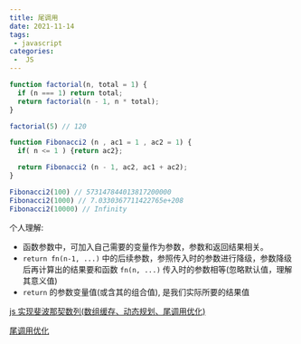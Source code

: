 ```yaml
---
title: 尾调用
date: 2021-11-14
tags:
 - javascript
categories:
 -  JS
---
```


``` js
function factorial(n, total = 1) {
  if (n === 1) return total;
  return factorial(n - 1, n * total);
}

factorial(5) // 120

function Fibonacci2 (n , ac1 = 1 , ac2 = 1) {
  if( n <= 1 ) {return ac2};

  return Fibonacci2 (n - 1, ac2, ac1 + ac2);
}

Fibonacci2(100) // 573147844013817200000
Fibonacci2(1000) // 7.0330367711422765e+208
Fibonacci2(10000) // Infinity
```
个人理解:
+ 函数参数中，可加入自己需要的变量作为参数，参数和返回结果相关。
+ `return fn(n-1, ...)` 中的后续参数，参照传入时的参数进行降级，参数降级后再计算出的结果要和函数 `fn(n, ...)`  传入时的参数相等(忽略默认值，理解其意义值)
+ `return` 的参数变量值(或含其的组合值), 是我们实际所要的结果值

[js 实现斐波那契数列(数组缓存、动态规划、尾调用优化)](https://segmentfault.com/a/1190000016226602)

[尾调用优化](http://es6.ruanyifeng.com/?search=%E5%B0%BE%E8%B0%83%E7%94%A8&x=4&y=10#docs/function#%E5%B0%BE%E8%B0%83%E7%94%A8%E4%BC%98%E5%8C%96)